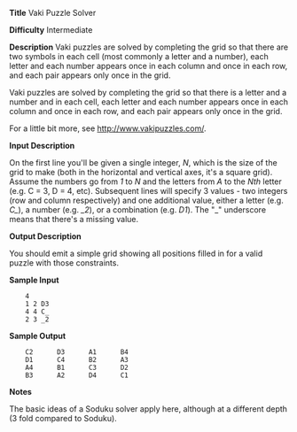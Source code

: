 **Title** Vaki Puzzle Solver

**Difficulty** Intermediate

**Description**
Vaki puzzles are solved by completing the grid so that there are two symbols in each cell (most commonly a letter and a number), each letter and each number appears once in each column and once in each row, and each pair appears only once in the grid. 

Vaki puzzles are solved by completing the grid so that there is a letter and a number and in each cell, each letter and each number appears once in each column and once in each row, and each pair appears only once in the grid.

For a little bit more, see http://www.vakipuzzles.com/. 

**Input Description**

On the first line you'll be given a single integer, *N*, which is the size of the grid to make (both in the horizontal and vertical axes, it's a square grid). Assume the numbers go from *1* to *N* and the letters from *A* to the *Nth* letter (e.g. C = 3, D = 4, etc). Subsequent lines will specify 3 values - two integers (row and column respectively) and one additional value, either a letter (e.g. *C_*), a number (e.g. *_2*), or a combination (e.g. *D1*). The "_" underscore means that there's a missing value.

**Output Description**

You should emit a simple grid showing all positions filled in for a valid puzzle with those constraints. 

**Sample Input**

        4
        1 2 D3
        4 4 C_
        2 3 _2

**Sample Output**

        C2      D3      A1      B4
        D1      C4      B2      A3
        A4      B1      C3      D2
        B3      A2      D4      C1

**Notes**

The basic ideas of a Soduku solver apply here, although at a different depth (3 fold compared to Soduku). 

